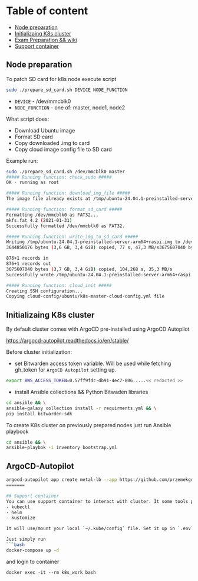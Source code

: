 # Table of content

- [Node preparation](#node-preparation)
- [Initializaing K8s cluster](#initializaing-k8s-cluster)
- [Exam Preparation && wiki](#wiki/main.md)
- [Support container](#support-container)


## Node preparation

To patch SD card for k8s node execute script

```bash
sudo ./prepare_sd_card.sh DEVICE NODE_FUNCTION
```

- `DEVICE` - /dev/mmcblk0
- `NODE_FUNCTION` - one of: master, node1, node2

What script does:
* Download Ubuntu image
* Format SD card
* Copy downloaded .img to card
* Copy cloud image config file to SD card

Example run:

```bash
sudo ./prepare_sd_card.sh /dev/mmcblk0 master
##### Running function: check_sudo #####
OK - running as root

##### Running function: download_img_file #####
The image file already exists at /tmp/ubuntu-24.04.1-preinstalled-server-arm64+raspi.img. No need to download.

##### Running function: format_sd_card #####
Formatting /dev/mmcblk0 as FAT32...
mkfs.fat 4.2 (2021-01-31)
Successfully formatted /dev/mmcblk0 as FAT32.

##### Running function: write_img_to_sd_card #####
Writing /tmp/ubuntu-24.04.1-preinstalled-server-arm64+raspi.img to /dev/mmcblk0...
3644850176 bytes (3,6 GB, 3,4 GiB) copied, 77 s, 47,3 MB/s3675607040 bytes (3,7 GB, 3,4 GiB) copied, 77,8975 s, 47,2 MB/s

876+1 records in
876+1 records out
3675607040 bytes (3,7 GB, 3,4 GiB) copied, 104,268 s, 35,3 MB/s
Successfully wrote /tmp/ubuntu-24.04.1-preinstalled-server-arm64+raspi.img to /dev/mmcblk0.

##### Running function: cloud_init #####
Creating SSH configuration...
Copying cloud-config/ubuntu/k8s-master-cloud-config.yml file
```


## Initializaing K8s cluster

By default cluster comes with ArgoCD pre-installed using ArgoCD Autopilot

https://argocd-autopilot.readthedocs.io/en/stable/

Before cluster initialization:

- set Bitwarden access token variable. Will be used while fetching gh_token for `ArgoCD Autopilot` setting up.

```bash
export BWS_ACCESS_TOKEN=0.57ff9fdc-db91-4ec7-806.....<< redacted >>
```

- install Ansible collections && Python Bitwaden libraries

```bash
cd ansible && \
ansible-galaxy collection install -r requirments.yml && \
pip install bitwarden-sdk
``` 

To create K8s cluster on previously prepared nodes just run Ansible playbook

```bash
cd ansible && \
ansible-playbok -i inventory bootstrap.yml
```


## ArgoCD-Autopilot

```bash
argocd-autopilot app create metal-lb --app https://github.com/przemekgorzynski/k8s_workload.git/apps/metal-lb/base --project default --wait-timeout 2m
=======

## Support container
You can use support container to interact with cluster. It some tools preinstalled
- kubectl
- helm
- kustomize

It will use/mount your local `~/.kube/config` file. Set it up in `.env` file.

Just simply run
```bash
docker-compose up -d
```
and login to container
```
docker exec -it --rm k8s_work bash

```